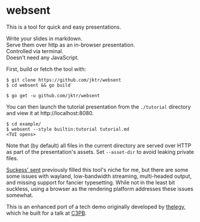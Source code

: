 # websent

This is a tool for quick and easy presentations.

Write your slides in markdown.  
Serve them over http as an in-browser presentation.  
Controlled via terminal.  
Doesn't need any JavaScript.

First, build or fetch the tool with:

```
$ git clone https://github.com/jktr/websent
$ cd websent && go build

$ go get -u github.com/jktr/websent
```

You can then launch the tutorial presentation
from the `./tutorial` directory and view
it at http://localhost:8080.

```
$ cd example/
$ websent --style builtin:tutorial tutorial.md
<TUI opens>
```

Note that (by default) all files in the current
directory are served over HTTP as part of the
presentation's assets. Set `--asset-dir` to avoid
leaking private files.

[Suckess' sent](https://tools.suckless.org/sent)
previously filled this tool's niche for me, but there
are some some issues with wayland, low-bandwidth
streaming, multi-headed output, and missing support
for fancier typesetting. While not in the least bit
suckless, using a browser as the rendering platform
addresses these issues somewhat.

This is an enhanced port of a tech demo originally
developed by [thelegy](https://github.com/thelegy), which he
built for a talk at [C3PB](https://c3pb.de/blog/lightning-talks-0x0c-keepassxc-mf70-cnc-webseiten-ohne-js.html).

